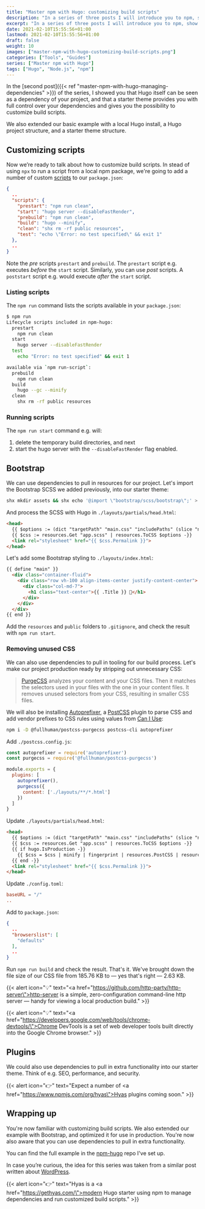 ```yaml
---
title: "Master npm with Hugo: customizing build scripts"
description: "In a series of three posts I will introduce you to npm, show you how to manage dependencies, and show you how to customize build scripts. This is the third post of the series."
excerpt: "In a series of three posts I will introduce you to npm, show you how to manage dependencies, and show you how to customize build scripts. This is the <em>third</em> post of the series."
date: 2021-02-10T15:55:56+01:00
lastmod: 2021-02-10T15:55:56+01:00
draft: false
weight: 10
images: ["master-npm-with-hugo-customizing-build-scripts.png"]
categories: ["Tools", "Guides"]
series: ["Master npm with Hugo"]
tags: ["Hugo", "Node.js", "npm"]
---
```


In the [second post]({{< ref "master-npm-with-hugo-managing-dependencies" >}}) of the series, I showed you that Hugo itself can be seen as a dependency of your project, and that a starter theme provides you with full control over your dependencies and gives you the possibility to customize build scripts.

We also extended our basic example with a local Hugo install, a Hugo project structure, and a starter theme structure.

## Customizing scripts

Now we’re ready to talk about how to customize build scripts. In stead of using `npx` to run a script from a local npm package, we're going to add a number of custom [scripts](https://docs.npmjs.com/cli/v7/using-npm/scripts) to our `package.json`:

```json
{
  ..
  "scripts": {
    "prestart": "npm run clean",
    "start": "hugo server --disableFastRender",
    "prebuild": "npm run clean",
    "build": "hugo --minify",
    "clean": "shx rm -rf public resources",
    "test": "echo \"Error: no test specified\" && exit 1"
  },
  ..
}
```

Note the _pre_ scripts `prestart` and `prebuild`. The `prestart` script e.g. executes _before_ the `start` script. Similarly, you can use _post_ scripts. A `poststart` script e.g. would execute _after_ the `start` script.

### Listing scripts

The `npm run` command lists the scripts available in your `package.json`:

```bash
$ npm run
Lifecycle scripts included in npm-hugo:
  prestart
    npm run clean
  start
    hugo server --disableFastRender
  test
    echo "Error: no test specified" && exit 1

available via `npm run-script`:
  prebuild
    npm run clean
  build
    hugo --gc --minify
  clean
    shx rm -rf public resources
```

### Running scripts

The `npm run start` command e.g. will:

1. delete the temporary build directories, and next
2. start the hugo server with the `--disableFastRender` flag enabled.

## Bootstrap

We can use dependencies to pull in resources for our project. Let's import the Bootstrap SCSS we added previously, into our starter theme:

```bash
shx mkdir assets && shx echo '@import \"bootstrap/scss/bootstrap\";' > ./assets/app.scss
```

And process the SCSS with Hugo in `./layouts/partials/head.html`:

```html
<head>
  {{ $options := (dict "targetPath" "main.css" "includePaths" (slice "node_modules")) -}}
  {{ $css := resources.Get "app.scss" | resources.ToCSS $options -}}
  <link rel="stylesheet" href="{{ $css.Permalink }}">
</head>
```

Let's add some Bootstrap styling to `./layouts/index.html`:

```html
{{ define "main" }}
  <div class="container-fluid">
    <div class="row vh-100 align-items-center justify-content-center">
      <div class="col-md-7">
        <h1 class="text-center">{{ .Title }} 🎉</h1>
      </div>
    </div>
  </div>
{{ end }}
```

Add the `resources` and `public` folders to `.gitignore`, and check the result with `npm run start`.

### Removing unused CSS

We can also use dependencies to pull in tooling for our build process. Let's make our project production ready by stripping out unnecessary CSS:

> [PurgeCSS](https://purgecss.com/) analyzes your content and your CSS files. Then it matches the selectors used in your files with the one in your content files. It removes unused selectors from your CSS, resulting in smaller CSS files.

We will also be installing [Autoprefixer](https://github.com/postcss/autoprefixer), a [PostCSS](https://github.com/postcss/postcss) plugin to parse CSS and add vendor prefixes to CSS rules using values from [Can I Use](https://caniuse.com/):

```bash
npm i -D @fullhuman/postcss-purgecss postcss-cli autoprefixer
```

Add `./postcss.config.js`:

```js
const autoprefixer = require('autoprefixer')
const purgecss = require('@fullhuman/postcss-purgecss')

module.exports = {
  plugins: [
    autoprefixer(),
    purgecss({
      content: ['./layouts/**/*.html']
    })
  ]
}
```

Update `./layouts/partials/head.html`:

```html
<head>
  {{ $options := (dict "targetPath" "main.css" "includePaths" (slice "node_modules")) -}}
  {{ $css := resources.Get "app.scss" | resources.ToCSS $options -}}
  {{ if hugo.IsProduction -}}
    {{ $css = $css | minify | fingerprint | resources.PostCSS | resources.PostProcess -}}
  {{ end -}}
  <link rel="stylesheet" href="{{ $css.Permalink }}">
</head>
```

Update `./config.toml`:

```toml
baseURL = "/"
..
```

Add to `package.json`:

```json
{
  ..
  "browserslist": [
    "defaults"
  ],
  ..
}
```

Run `npm run build` and check the result. That's it. We've brought down the file size of our CSS file from 185.76 KB to — yes that's right — 2.63 KB.

{{< alert icon="💡" text="<a href=\"https://github.com/http-party/http-server\">http-server</a> is a simple, zero-configuration command-line http server — handy for viewing a local production build." >}}

{{< alert icon="💡" text="<a href=\"https://developers.google.com/web/tools/chrome-devtools/\">Chrome DevTools</a> is a set of web developer tools built directly into the Google Chrome browser." >}}

## Plugins

We could also use dependencies to pull in extra functionality into our starter theme. Think of e.g. SEO, performance, and security.

{{< alert icon="👉" text="Expect a number of <a href=\"https://www.npmjs.com/org/hyas\">Hyas plugins</a> coming soon." >}}

## Wrapping up

You're now familiar with customizing build scripts. We also extended our example with Bootstrap, and optimized it for use in production. You're now also aware that you can use dependencies to pull in extra functionality.

You can find the full example in the [npm-hugo](https://github.com/h-enk/npm-hugo) repo I've set up.

In case you’re curious, the idea for this series was taken from a similar post written about [WordPress](https://roots.io/using-composer-with-wordpress/).

{{< alert icon="👉" text="Hyas is a <a href=\"https://gethyas.com/\">modern Hugo starter</a> using npm to manage dependencies and run customized build scripts." >}}
